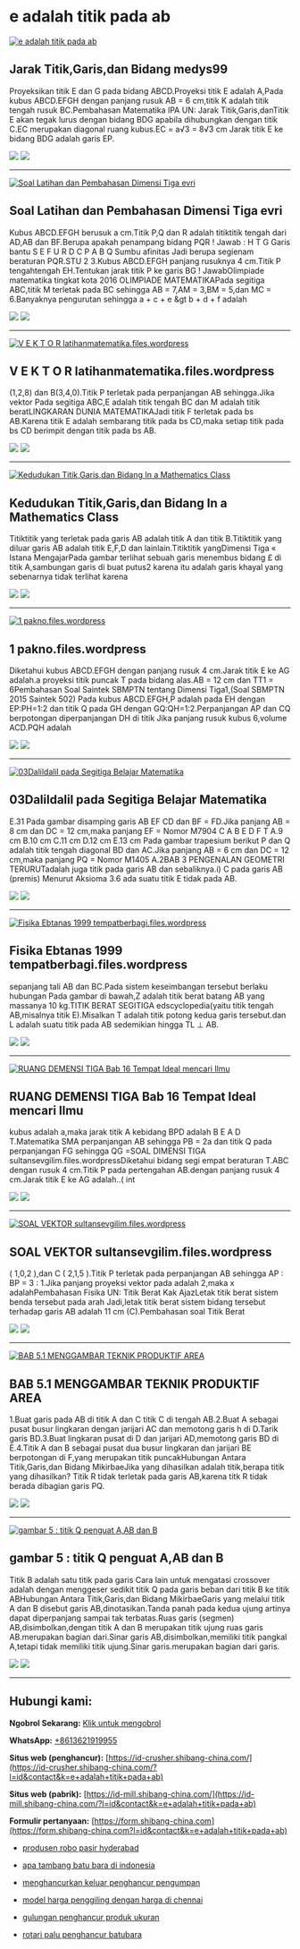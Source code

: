 # e adalah titik pada ab

<a href="https://swt.shibang-china.com/?l=id&img&k=e+adalah+titik+pada+ab" target="_blank">![e adalah titik pada ab](http://static.shibang-china.com/all-800x300/57.jpg)</a>

## Jarak Titik,Garis,dan Bidang medys99
Proyeksikan titik E dan G pada bidang ABCD.Proyeksi titik E adalah A,Pada kubus ABCD.EFGH dengan panjang rusuk AB = 6 cm,titik K adalah titik tengah rusuk BC.Pembahasan Matematika IPA UN: Jarak Titik,Garis,danTitik E akan tegak lurus dengan bidang BDG apabila dihubungkan dengan titik C.EC merupakan diagonal ruang kubus.EC = a√3 = 8√3 cm Jarak titik E ke bidang BDG adalah garis EP.


<a href="https://whatsapp.shibangsoft.com/WhatsApp.php" target="_blank" title="WhatsApp">![](http://static.shibang-china.com/icon/whatsapp.png)</a> <a href="https://swt.shibang-china.com/?l=id&icon&k=e+adalah+titik+pada+ab" target="_blank">![](http://static.shibang-china.com/icon/chat-id.png)</a>

---

<a href="https://swt.shibang-china.com/?l=id&img&k=e+adalah+titik+pada+ab" target="_blank">![Soal Latihan dan Pembahasan Dimensi Tiga evri](http://static.shibang-china.com/all-800x300/921.jpg)</a>

## Soal Latihan dan Pembahasan Dimensi Tiga evri
Kubus ABCD.EFGH berusuk a cm.Titik P,Q dan R adalah titiktitik tengah dari AD,AB dan BF.Berupa apakah penampang bidang PQR ! Jawab : H T G Garis bantu S E F U R D C P A B Q Sumbu afinitas Jadi berupa segienam beraturan PQR.STU 2 3.Kubus ABCD.EFGH panjang rusuknya 4 cm.Titik P tengahtengah EH.Tentukan jarak titik P ke garis BG ! JawabOlimpiade matematika tingkat kota 2016 OLIMPIADE MATEMATIKAPada segitiga ABC,titik M terletak pada BC sehingga AB = 7,AM = 3,BM = 5,dan MC = 6.Banyaknya pengurutan sehingga a + c + e &gt b + d + f adalah


<a href="https://whatsapp.shibangsoft.com/WhatsApp.php" target="_blank" title="WhatsApp">![](http://static.shibang-china.com/icon/whatsapp.png)</a> <a href="https://swt.shibang-china.com/?l=id&icon&k=e+adalah+titik+pada+ab" target="_blank">![](http://static.shibang-china.com/icon/chat-id.png)</a>

---

<a href="https://swt.shibang-china.com/?l=id&img&k=e+adalah+titik+pada+ab" target="_blank">![V E K T O R latihanmatematika.files.wordpress](http://static.shibang-china.com/all-800x300/234.jpg)</a>

## V E K T O R latihanmatematika.files.wordpress
(1,2,8) dan B(3,4,0).Titik P terletak pada perpanjangan AB sehingga.Jika vektor Pada segitiga ABC,E adalah titik tengah BC dan M adalah titik beratLINGKARAN DUNIA MATEMATIKAJadi titik F terletak pada bs AB.Karena titik E adalah sembarang titik pada bs CD,maka setiap titik pada bs CD berimpit dengan titik pada bs AB.


<a href="https://whatsapp.shibangsoft.com/WhatsApp.php" target="_blank" title="WhatsApp">![](http://static.shibang-china.com/icon/whatsapp.png)</a> <a href="https://swt.shibang-china.com/?l=id&icon&k=e+adalah+titik+pada+ab" target="_blank">![](http://static.shibang-china.com/icon/chat-id.png)</a>

---

<a href="https://swt.shibang-china.com/?l=id&img&k=e+adalah+titik+pada+ab" target="_blank">![Kedudukan Titik,Garis,dan Bidang In a Mathematics Class](http://static.shibang-china.com/all-800x300/1250.jpg)</a>

## Kedudukan Titik,Garis,dan Bidang In a Mathematics Class
Titiktitik yang terletak pada garis AB adalah titik A dan titik B.Titiktitik yang diluar garis AB adalah titik E,F,D dan lainlain.Titiktitik yangDimensi Tiga « Istana MengajarPada gambar terlihat sebuah garis menembus bidang £ di titik A,sambungan garis di buat putus2 karena itu adalah garis khayal yang sebenarnya tidak terlihat karena


<a href="https://whatsapp.shibangsoft.com/WhatsApp.php" target="_blank" title="WhatsApp">![](http://static.shibang-china.com/icon/whatsapp.png)</a> <a href="https://swt.shibang-china.com/?l=id&icon&k=e+adalah+titik+pada+ab" target="_blank">![](http://static.shibang-china.com/icon/chat-id.png)</a>

---

<a href="https://swt.shibang-china.com/?l=id&img&k=e+adalah+titik+pada+ab" target="_blank">![1 pakno.files.wordpress](http://static.shibang-china.com/all-800x300/907.jpg)</a>

## 1 pakno.files.wordpress
Diketahui kubus ABCD.EFGH dengan panjang rusuk 4 cm.Jarak titik E ke AG adalah.a proyeksi titik puncak T pada bidang alas.AB = 12 cm dan TT1 = 6Pembahasan Soal Saintek SBMPTN tentang Dimensi Tiga1,(Soal SBMPTN 2015 Saintek 502) Pada kubus ABCD.EFGH,P adalah pada EH dengan EP:PH=1:2 dan titik Q pada GH dengan GQ:QH=1:2.Perpanjangan AP dan CQ berpotongan diperpanjangan DH di titik Jika panjang rusuk kubus 6,volume ACD.PQH adalah


<a href="https://whatsapp.shibangsoft.com/WhatsApp.php" target="_blank" title="WhatsApp">![](http://static.shibang-china.com/icon/whatsapp.png)</a> <a href="https://swt.shibang-china.com/?l=id&icon&k=e+adalah+titik+pada+ab" target="_blank">![](http://static.shibang-china.com/icon/chat-id.png)</a>

---

<a href="https://swt.shibang-china.com/?l=id&img&k=e+adalah+titik+pada+ab" target="_blank">![03Dalildalil pada Segitiga Belajar Matematika](http://static.shibang-china.com/all-800x300/589.jpg)</a>

## 03Dalildalil pada Segitiga Belajar Matematika
E.31 Pada gambar disamping garis AB EF CD dan BF = FD.Jika panjang AB = 8 cm dan DC = 12 cm,maka panjang EF = Nomor M7904 C A B E D F T A.9 cm B.10 cm C.11 cm D.12 cm E.13 cm Pada gambar trapesium berikut P dan Q adalah titik tengah diagonal BD dan AC.Jika panjang AB = 6 cm dan DC = 12 cm,maka panjang PQ = Nomor M1405 A.2BAB 3 PENGENALAN GEOMETRI TERURUTadalah juga titik pada garis AB dan sebaliknya.i) C pada garis AB (premis) Menurut Aksioma 3.6 ada suatu titik E tidak pada AB.


<a href="https://whatsapp.shibangsoft.com/WhatsApp.php" target="_blank" title="WhatsApp">![](http://static.shibang-china.com/icon/whatsapp.png)</a> <a href="https://swt.shibang-china.com/?l=id&icon&k=e+adalah+titik+pada+ab" target="_blank">![](http://static.shibang-china.com/icon/chat-id.png)</a>

---

<a href="https://swt.shibang-china.com/?l=id&img&k=e+adalah+titik+pada+ab" target="_blank">![Fisika Ebtanas 1999 tempatberbagi.files.wordpress](http://static.shibang-china.com/all-800x300/688.jpg)</a>

## Fisika Ebtanas 1999 tempatberbagi.files.wordpress
sepanjang tali AB dan BC.Pada sistem keseimbangan tersebut berlaku hubungan Pada gambar di bawah,Z adalah titik berat batang AB yang massanya 10 kg.TITIK BERAT SEGITIGA edscyclopedia(yaitu titik tengah AB,misalnya titik E).Misalkan T adalah titik potong kedua garis tersebut.dan L adalah suatu titik pada AB sedemikian hingga TL ⊥ AB.


<a href="https://whatsapp.shibangsoft.com/WhatsApp.php" target="_blank" title="WhatsApp">![](http://static.shibang-china.com/icon/whatsapp.png)</a> <a href="https://swt.shibang-china.com/?l=id&icon&k=e+adalah+titik+pada+ab" target="_blank">![](http://static.shibang-china.com/icon/chat-id.png)</a>

---

<a href="https://swt.shibang-china.com/?l=id&img&k=e+adalah+titik+pada+ab" target="_blank">![RUANG DEMENSI TIGA Bab 16 Tempat Ideal mencari Ilmu](http://static.shibang-china.com/all-800x300/1001.jpg)</a>

## RUANG DEMENSI TIGA Bab 16 Tempat Ideal mencari Ilmu
kubus adalah a,maka jarak titik A kebidang BPD adalah B E A D T.Matematika SMA perpanjangan AB sehingga PB = 2a dan titik Q pada perpanjangan FG sehingga QG =SOAL DIMENSI TIGA sultansevgilim.files.wordpressDiketahui bidang segi empat beraturan T.ABC dengan rusuk 4 cm.Titik P pada pertengahan AB.dengan panjang rusuk 4 cm.Jarak titik E ke AG adalah..( int


<a href="https://whatsapp.shibangsoft.com/WhatsApp.php" target="_blank" title="WhatsApp">![](http://static.shibang-china.com/icon/whatsapp.png)</a> <a href="https://swt.shibang-china.com/?l=id&icon&k=e+adalah+titik+pada+ab" target="_blank">![](http://static.shibang-china.com/icon/chat-id.png)</a>

---

<a href="https://swt.shibang-china.com/?l=id&img&k=e+adalah+titik+pada+ab" target="_blank">![SOAL VEKTOR sultansevgilim.files.wordpress](http://static.shibang-china.com/all-800x300/1104.jpg)</a>

## SOAL VEKTOR sultansevgilim.files.wordpress
( 1,0,2 ),dan C ( 2,1,5 ).Titik P terletak pada perpanjangan AB sehingga AP : BP = 3 : 1.Jika panjang proyeksi vektor pada adalah 2,maka x adalahPembahasan Fisika UN: Titik Berat Kak AjazLetak titik berat sistem benda tersebut pada arah Jadi,letak titik berat sistem bidang tersebut terhadap garis AB adalah 11 cm (C).Pembahasan soal Titik Berat


<a href="https://whatsapp.shibangsoft.com/WhatsApp.php" target="_blank" title="WhatsApp">![](http://static.shibang-china.com/icon/whatsapp.png)</a> <a href="https://swt.shibang-china.com/?l=id&icon&k=e+adalah+titik+pada+ab" target="_blank">![](http://static.shibang-china.com/icon/chat-id.png)</a>

---

<a href="https://swt.shibang-china.com/?l=id&img&k=e+adalah+titik+pada+ab" target="_blank">![BAB 5.1 MENGGAMBAR TEKNIK PRODUKTIF AREA](http://static.shibang-china.com/all-800x300/225.jpg)</a>

## BAB 5.1 MENGGAMBAR TEKNIK PRODUKTIF AREA
1.Buat garis pada AB di titik A dan C titik C di tengah AB.2.Buat A sebagai pusat busur lingkaran dengan jarijari AC dan memotong garis h di D.Tarik garis BD.3.Buat lingkaran pusat di D dan jarijari AD,memotong garis BD di E.4.Titik A dan B sebagai pusat dua busur lingkaran dan jarijari BE berpotongan di F,yang merupakan titik puncakHubungan Antara Titik,Garis,dan Bidang MikirbaeJika yang dihasilkan adalah titik,berapa titik yang dihasilkan? Titik R tidak terletak pada garis AB,karena titk R tidak berada dibagian garis PQ.


<a href="https://whatsapp.shibangsoft.com/WhatsApp.php" target="_blank" title="WhatsApp">![](http://static.shibang-china.com/icon/whatsapp.png)</a> <a href="https://swt.shibang-china.com/?l=id&icon&k=e+adalah+titik+pada+ab" target="_blank">![](http://static.shibang-china.com/icon/chat-id.png)</a>

---

<a href="https://swt.shibang-china.com/?l=id&img&k=e+adalah+titik+pada+ab" target="_blank">![gambar 5 : titik Q penguat A,AB dan B](http://static.shibang-china.com/all-800x300/886.jpg)</a>

## gambar 5 : titik Q penguat A,AB dan B
Titik B adalah satu titik pada garis Cara lain untuk mengatasi crossover adalah dengan menggeser sedikit titik Q pada garis beban dari titik B ke titik ABHubungan Antara Titik,Garis,dan Bidang MikirbaeGaris yang melalui titik A dan B disebut garis AB,dinotasikan.Tanda panah pada kedua ujung artinya dapat diperpanjang sampai tak terbatas.Ruas garis (segmen) AB,disimbolkan,dengan titik A dan B merupakan titik ujung ruas garis AB.merupakan bagian dari.Sinar garis AB,disimbolkan,memiliki titik pangkal A,tetapi tidak memiliki titik ujung.Sinar garis.merupakan bagian dari garis.


<a href="https://whatsapp.shibangsoft.com/WhatsApp.php" target="_blank" title="WhatsApp">![](http://static.shibang-china.com/icon/whatsapp.png)</a> <a href="https://swt.shibang-china.com/?l=id&icon&k=e+adalah+titik+pada+ab" target="_blank">![](http://static.shibang-china.com/icon/chat-id.png)</a>

---
## Hubungi kami:

**Ngobrol Sekarang:** [Klik untuk mengobrol](https://swt.shibang-china.com?l=id&contact&k=e+adalah+titik+pada+ab)

**WhatsApp:**  [+8613621919955](https://whatsapp.shibangsoft.com/WhatsApp.php)

**Situs web (penghancur):** [https://id-crusher.shibang-china.com/](https://id-crusher.shibang-china.com/?l=id&contact&k=e+adalah+titik+pada+ab)

**Situs web (pabrik):** [https://id-mill.shibang-china.com/](https://id-mill.shibang-china.com/?l=id&contact&k=e+adalah+titik+pada+ab)

**Formulir pertanyaan:** [https://form.shibang-china.com](https://form.shibang-china.com?l=id&contact&k=e+adalah+titik+pada+ab)

* [produsen robo pasir hyderabad](../41/produsen%20robo%20pasir%20hyderabad.md)

* [apa tambang batu bara di indonesia](../47/apa%20tambang%20batu%20bara%20di%20indonesia.md)

* [menghancurkan keluar penghancur pengumpan](../46/menghancurkan%20keluar%20penghancur%20pengumpan.md)

* [model harga penggiling dengan harga di chennai](../45/model%20harga%20penggiling%20dengan%20harga%20di%20chennai.md)

* [gulungan penghancur produk ukuran](../45/gulungan%20penghancur%20produk%20ukuran.md)

* [rotari palu penghancur batubara](../45/rotari%20palu%20penghancur%20batubara.md)